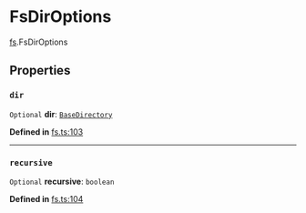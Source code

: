 # FsDirOptions

[fs](../modules/fs.md).FsDirOptions

## Properties

### `dir`

 `Optional` **dir**: [`BaseDirectory`](../enums/fs.BaseDirectory.md)

**Defined in** [fs.ts:103](https://github.com/tauri-apps/tauri/blob/e29997c5/tooling/api/src/fs.ts#L103)

___

### `recursive`

 `Optional` **recursive**: `boolean`

**Defined in** [fs.ts:104](https://github.com/tauri-apps/tauri/blob/e29997c5/tooling/api/src/fs.ts#L104)
